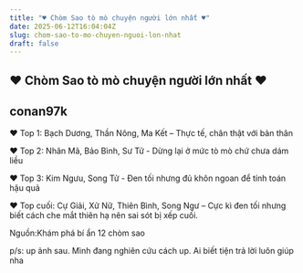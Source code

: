 ```yaml
---
title: "♥ Chòm Sao tò mò chuyện người lớn nhất ♥"
date: 2025-06-12T16:04:04Z
slug: chom-sao-to-mo-chuyen-nguoi-lon-nhat
draft: false
---
```


## ♥ Chòm Sao tò mò chuyện người lớn nhất ♥

## conan97k

♥ Top 1: Bạch Dương, Thần Nông, Ma Kết – Thực tế, chân thật với bản thân
 
♥ Top 2: Nhân Mã, Bảo Bình, Sư Tử - Dừng lại ở mức tò mò chứ chưa dám liều
 
♥ Top 3: Kim Ngưu, Song Tử - Đen tối nhưng đủ khôn ngoan để tính toán hậu quả
 
♥ Top cuối: Cự Giải, Xử Nữ, Thiên Bình, Song Ngư – Cực kì đen tối nhưng biết cách che mắt thiên hạ nên sai sót bị xếp cuối.
 
 
Nguồn:Khám phá bí ẩn 12 chòm sao
 
 
p/s: up ảnh sau. Mình đang nghiên cứu cách up. Ai biết tiện trả lời luôn giúp nha